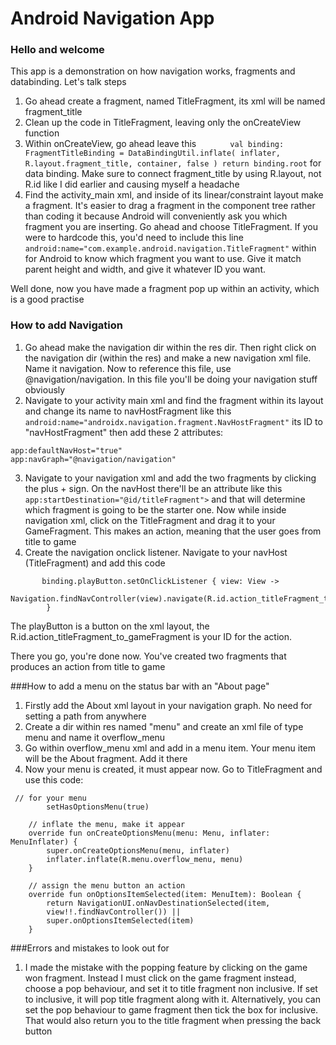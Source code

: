# Android Navigation App
### Hello and welcome
This app is a demonstration on how navigation works, fragments and databinding. Let's talk steps

1. Go ahead create a fragment, named TitleFragment, its xml will be named fragment_title
2. Clean up the code in TitleFragment, leaving only the onCreateView function
3. Within onCreateView, go ahead leave this ```        val binding: FragmentTitleBinding = DataBindingUtil.inflate(
                inflater, R.layout.fragment_title, container, false
        )
        return binding.root
        ```
        for data binding. Make sure to connect fragment_title by using R.layout, not R.id like I did earlier and causing myself a headache
4. Find the activity_main xml, and inside of its linear/constraint layout make a fragment. It's easier to drag a fragment in the component tree rather than coding it
because Android will conveniently ask you which fragment you are inserting. Go ahead and choose TitleFragment. If you were to hardcode this, you'd need to include this
line ```android:name="com.example.android.navigation.TitleFragment"``` within <fragment /> for Android to know which fragment you want to use. Give it match parent height and
width, and give it whatever ID you want.


Well done, now you have made a fragment pop up within an activity, which is a good practise

### How to add Navigation
1. Go ahead make the navigation dir within the res dir. Then right click on the navigation dir (within the res) and make a new navigation xml file. Name it navigation. Now 
to reference this file, use @navigation/navigation. In this file you'll be doing your navigation stuff obviously
2. Navigate to your activity main xml and find the fragment within its layout and change its name to navHostFragment like this ```android:name="androidx.navigation.fragment.NavHostFragment"``` its ID to "navHostFragment" then add these 2 attributes: 
```
app:defaultNavHost="true"
app:navGraph="@navigation/navigation"
```
3. Navigate to your navigation xml and add the two fragments by clicking the plus +  sign. On the navHost there'll be an attribute like this ``` app:startDestination="@id/titleFragment">``` and that will determine which fragment is going to be the starter one. Now while inside navigation xml, 
click on the TitleFragment and drag it to your GameFragment. This makes an action, meaning that the user goes from title to game
4. Create the navigation onclick listener. Navigate to your navHost (TitleFragment) and add this code 
```
       binding.playButton.setOnClickListener { view: View ->
            Navigation.findNavController(view).navigate(R.id.action_titleFragment_to_gameFragment)
        }
```
The playButton is a button on the xml layout, the R.id.action_titleFragment_to_gameFragment is your ID for the action.

There you go, you're done now. You've created two fragments that produces an action from title to game

###How to add a menu on the status bar with an "About page"
1. Firstly add the About xml layout in your navigation graph. No need for setting a path from anywhere
2. Create a dir within res named "menu" and create an xml file of type menu and name it overflow_menu
3. Go within overflow_menu xml and add in a menu item. Your menu item will be the About fragment. Add it there
4. Now your menu is created, it must appear now. Go to TitleFragment and use this code:

```
 // for your menu
        setHasOptionsMenu(true)

    // inflate the menu, make it appear
    override fun onCreateOptionsMenu(menu: Menu, inflater: MenuInflater) {
        super.onCreateOptionsMenu(menu, inflater)
        inflater.inflate(R.menu.overflow_menu, menu)
    }

    // assign the menu button an action
    override fun onOptionsItemSelected(item: MenuItem): Boolean {
        return NavigationUI.onNavDestinationSelected(item,
        view!!.findNavController()) ||
        super.onOptionsItemSelected(item)
    }
```

###Errors and mistakes to look out for
1. I made the mistake with the popping feature by clicking on the game won fragment. Instead I must click on the game fragment instead, choose a pop behaviour, and set it to
title fragment non inclusive. If set to inclusive, it will pop title fragment along with it. Alternatively, you can set the pop behaviour to game fragment then tick the box
for inclusive. That would also return you to the title fragment when pressing the back button
